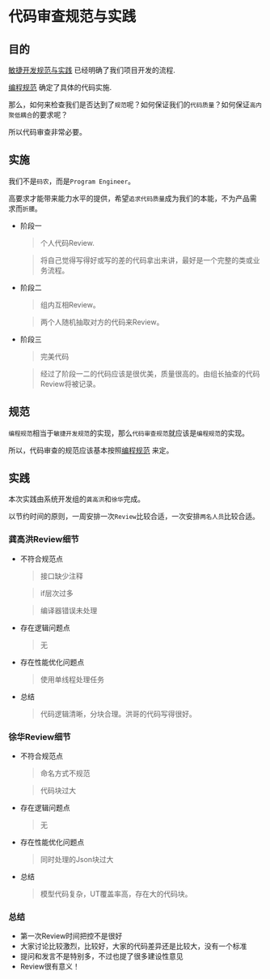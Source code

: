 # 代码审查规范与实践
## **目的**
[敏捷开发规范与实践](http://gitlab.icekredit.com:10080/ICK/dev/blob/master/%E6%95%8F%E6%8D%B7%E5%BC%80%E5%8F%91%E8%A7%84%E8%8C%83%E4%B8%8E%E5%AE%9E%E8%B7%B5.md)
已经明确了我们项目开发的流程.

[编程规范](http://gitlab.icekredit.com:10080/ICK/dev/blob/master/%E7%BC%96%E7%A8%8B%E8%A7%84%E8%8C%83.md)
确定了具体的代码实施.

那么，如何来检查我们是否达到了`规范`呢？如何保证我们的`代码质量`？如何保证`高内聚低耦合`的要求呢？

所以代码审查非常必要。

## **实施**

我们不是`码农`，而是`Program Engineer`。

高要求才能带来能力水平的提供，希望`追求代码质量`成为我们的本能，不为产品需求而`折腰`。

- 阶段一
    >个人代码Review.

    >将自己觉得写得好或写的差的代码拿出来讲，最好是一个完整的类或业务流程。
- 阶段二
    >组内互相Review。

    >两个人随机抽取对方的代码来Review。

- 阶段三
    >完美代码

    >经过了阶段一二的代码应该是很优美，质量很高的。由组长抽查的代码Review将被记录。

## **规范**

`编程规范`相当于`敏捷开发规范`的实现，那么`代码审查规范`就应该是`编程规范`的实现。

所以，代码审查的规范应该基本按照[编程规范](http://gitlab.icekredit.com:10080/ICK/dev/blob/master/%E7%BC%96%E7%A8%8B%E8%A7%84%E8%8C%83.md)
来定。

## **实践**

本次实践由系统开发组的`龚高洪`和`徐华`完成。

以节约时间的原则，一周安排一次`Review`比较合适，一次安排`两名人员`比较合适。

### **龚高洪Review细节**

- 不符合规范点
    > 接口缺少注释

    >if层次过多

    >编译器错误未处理
- 存在逻辑问题点
    >无
- 存在性能优化问题点
    >使用单线程处理任务

- 总结
    >代码逻辑清晰，分块合理。洪哥的代码写得很好。

### **徐华Review细节**

- 不符合规范点
    >命名方式不规范

    >代码块过大

- 存在逻辑问题点
    >无
- 存在性能优化问题点
    >同时处理的Json块过大
- 总结
    >模型代码复杂，UT覆盖率高，存在大的代码块。

### **总结**

- 第一次Review时间把控不是很好
- 大家讨论比较激烈，比较好，大家的代码差异还是比较大，没有一个标准
- 提问和发言不是特别多，不过也提了很多建设性意见
- Review很有意义！